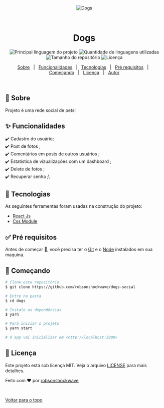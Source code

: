 <div align="center" id="top"> 
  <img src="./dogs-social/public/gif.gif" alt="Dogs" />

&#xa0;

</div>

<h1 align="center">Dogs</h1>

<p align="center">
  <img alt="Principal linguagem do projeto" src="https://img.shields.io/github/languages/top/robsonshockwave/dogs-social?color=56BEB8">

  <img alt="Quantidade de linguagens utilizadas" src="https://img.shields.io/github/languages/count/robsonshockwave/dogs-social?color=56BEB8">

  <img alt="Tamanho do repositório" src="https://img.shields.io/github/repo-size/robsonshockwave/dogs-social?color=56BEB8">

  <img alt="Licença" src="https://img.shields.io/github/license/robsonshockwave/dogs-social?color=56BEB8">

  <!-- <img alt="Github issues" src="https://img.shields.io/github/issues/robsonshockwave/dogs-social?color=56BEB8" /> -->

  <!-- <img alt="Github forks" src="https://img.shields.io/github/forks/robsonshockwave/dogs-social?color=56BEB8" /> -->

  <!-- <img alt="Github stars" src="https://img.shields.io/github/stars/robsonshockwave/dogs-social?color=56BEB8" /> -->
</p>

<!-- Status -->

<!-- <h4 align="center">
	🚧  Dogs 🚀 Em construção...  🚧
</h4>

<hr> -->

<p align="center">
  <a href="#dart-sobre">Sobre</a> &#xa0; | &#xa0; 
  <a href="#sparkles-funcionalidades">Funcionalidades</a> &#xa0; | &#xa0;
  <a href="#rocket-tecnologias">Tecnologias</a> &#xa0; | &#xa0;
  <a href="#white_check_mark-pré-requesitos">Pré requisitos</a> &#xa0; | &#xa0;
  <a href="#checkered_flag-começando">Começando</a> &#xa0; | &#xa0;
  <a href="#memo-licença">Licença</a> &#xa0; | &#xa0;
  <a href="https://github.com/robsonshockwave" target="_blank">Autor</a>
</p>

<br>

## :dart: Sobre

Projeto é uma rede social de pets!

## :sparkles: Funcionalidades

:heavy_check_mark: Cadastro do usuário;\
:heavy_check_mark: Post de fotos ;\
:heavy_check_mark: Comentários em posts de outros usuários ;\
:heavy_check_mark: Estatistica de vizualizações com um dashboard ;\
:heavy_check_mark: Delete de fotos ;\
:heavy_check_mark: Recuperar senha ;\

## :rocket: Tecnologias

As seguintes ferramentas foram usadas na construção do projeto:

- [React Js](https://pt-br.reactjs.org/)
- [Css Module](https://reactnative.dev/)

## :white_check_mark: Pré requisitos

Antes de começar :checkered_flag:, você precisa ter o [Git](https://git-scm.com) e o [Node](https://nodejs.org/en/) instalados em sua maquina.

## :checkered_flag: Começando

```bash
# Clone este repositório
$ git clone https://github.com/robsonshockwave/dogs-social

# Entre na pasta
$ cd dogs

# Instale as dependências
$ yarn

# Para iniciar o projeto
$ yarn start

# O app vai inicializar em <http://localhost:3000>
```

## :memo: Licença

Este projeto está sob licença MIT. Veja o arquivo [LICENSE](LICENSE.md) para mais detalhes.

Feito com :heart: por <a href="https://github.com/robsonshockwave" target="_blank">robsonshockwave</a>

&#xa0;

<a href="#top">Voltar para o topo</a>
